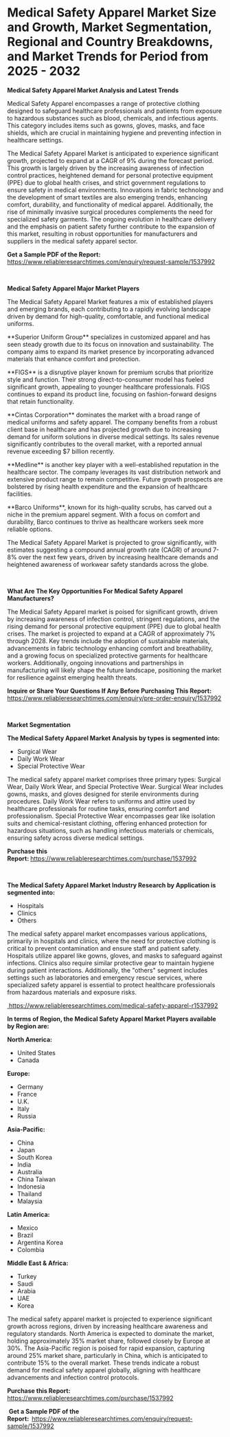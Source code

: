 <p><h1>Medical Safety Apparel Market Size and Growth, Market Segmentation, Regional and Country Breakdowns, and Market Trends for Period from 2025 -  2032</h1></p><p><strong>Medical Safety Apparel Market Analysis and Latest Trends</strong></p>
<p><p>Medical Safety Apparel encompasses a range of protective clothing designed to safeguard healthcare professionals and patients from exposure to hazardous substances such as blood, chemicals, and infectious agents. This category includes items such as gowns, gloves, masks, and face shields, which are crucial in maintaining hygiene and preventing infection in healthcare settings.</p><p>The Medical Safety Apparel Market is anticipated to experience significant growth, projected to expand at a CAGR of 9% during the forecast period. This growth is largely driven by the increasing awareness of infection control practices, heightened demand for personal protective equipment (PPE) due to global health crises, and strict government regulations to ensure safety in medical environments. Innovations in fabric technology and the development of smart textiles are also emerging trends, enhancing comfort, durability, and functionality of medical apparel. Additionally, the rise of minimally invasive surgical procedures complements the need for specialized safety garments. The ongoing evolution in healthcare delivery and the emphasis on patient safety further contribute to the expansion of this market, resulting in robust opportunities for manufacturers and suppliers in the medical safety apparel sector.</p></p>
<p><strong>Get a Sample PDF of the Report:&nbsp;</strong> <a href="https://www.reliableresearchtimes.com/enquiry/request-sample/1537992?utm_campaign=3030&utm_medium=2&utm_source=Github&utm_content=ia&utm_term=13042025&utm_id=medical-safety-apparel">https://www.reliableresearchtimes.com/enquiry/request-sample/1537992</a></p>
<p>&nbsp;</p>
<p><strong>Medical Safety Apparel Major Market Players</strong></p>
<p><p>The Medical Safety Apparel Market features a mix of established players and emerging brands, each contributing to a rapidly evolving landscape driven by demand for high-quality, comfortable, and functional medical uniforms.</p><p>**Superior Uniform Group** specializes in customized apparel and has seen steady growth due to its focus on innovation and sustainability. The company aims to expand its market presence by incorporating advanced materials that enhance comfort and protection.</p><p>**FIGS** is a disruptive player known for premium scrubs that prioritize style and function. Their strong direct-to-consumer model has fueled significant growth, appealing to younger healthcare professionals. FIGS continues to expand its product line, focusing on fashion-forward designs that retain functionality.</p><p>**Cintas Corporation** dominates the market with a broad range of medical uniforms and safety apparel. The company benefits from a robust client base in healthcare and has projected growth due to increasing demand for uniform solutions in diverse medical settings. Its sales revenue significantly contributes to the overall market, with a reported annual revenue exceeding $7 billion recently.</p><p>**Medline** is another key player with a well-established reputation in the healthcare sector. The company leverages its vast distribution network and extensive product range to remain competitive. Future growth prospects are bolstered by rising health expenditure and the expansion of healthcare facilities.</p><p>**Barco Uniforms**, known for its high-quality scrubs, has carved out a niche in the premium apparel segment. With a focus on comfort and durability, Barco continues to thrive as healthcare workers seek more reliable options.</p><p>The Medical Safety Apparel Market is projected to grow significantly, with estimates suggesting a compound annual growth rate (CAGR) of around 7-8% over the next few years, driven by increasing healthcare demands and heightened awareness of workwear safety standards across the globe.</p></p>
<p>&nbsp;</p>
<p><strong>What Are The Key Opportunities For Medical Safety Apparel Manufacturers?</strong></p>
<p><p>The Medical Safety Apparel market is poised for significant growth, driven by increasing awareness of infection control, stringent regulations, and the rising demand for personal protective equipment (PPE) due to global health crises. The market is projected to expand at a CAGR of approximately 7% through 2028. Key trends include the adoption of sustainable materials, advancements in fabric technology enhancing comfort and breathability, and a growing focus on specialized protective garments for healthcare workers. Additionally, ongoing innovations and partnerships in manufacturing will likely shape the future landscape, positioning the market for resilience against emerging health threats.</p></p>
<p><strong>Inquire or Share Your Questions If Any Before Purchasing This Report:</strong> <a href="https://www.reliableresearchtimes.com/enquiry/pre-order-enquiry/1537992?utm_campaign=3030&utm_medium=2&utm_source=Github&utm_content=ia&utm_term=13042025&utm_id=medical-safety-apparel">https://www.reliableresearchtimes.com/enquiry/pre-order-enquiry/1537992</a></p>
<p>&nbsp;</p>
<p><strong>Market Segmentation</strong></p>
<p><strong>The Medical Safety Apparel Market Analysis by types is segmented into:</strong></p>
<p><ul><li>Surgical Wear</li><li>Daily Work Wear</li><li>Special Protective Wear</li></ul></p>
<p><p>The medical safety apparel market comprises three primary types: Surgical Wear, Daily Work Wear, and Special Protective Wear. Surgical Wear includes gowns, masks, and gloves designed for sterile environments during procedures. Daily Work Wear refers to uniforms and attire used by healthcare professionals for routine tasks, ensuring comfort and professionalism. Special Protective Wear encompasses gear like isolation suits and chemical-resistant clothing, offering enhanced protection for hazardous situations, such as handling infectious materials or chemicals, ensuring safety across diverse medical settings.</p></p>
<p><strong>Purchase this Report:&nbsp;</strong><a href="https://www.reliableresearchtimes.com/purchase/1537992?utm_campaign=3030&utm_medium=2&utm_source=Github&utm_content=ia&utm_term=13042025&utm_id=medical-safety-apparel">https://www.reliableresearchtimes.com/purchase/1537992</a></p>
<p>&nbsp;</p>
<p><strong>The Medical Safety Apparel Market Industry Research by Application is segmented into:</strong></p>
<p><ul><li>Hospitals</li><li>Clinics</li><li>Others</li></ul></p>
<p><p>The medical safety apparel market encompasses various applications, primarily in hospitals and clinics, where the need for protective clothing is critical to prevent contamination and ensure staff and patient safety. Hospitals utilize apparel like gowns, gloves, and masks to safeguard against infections. Clinics also require similar protective gear to maintain hygiene during patient interactions. Additionally, the "others" segment includes settings such as laboratories and emergency rescue services, where specialized safety apparel is essential to protect healthcare professionals from hazardous materials and exposure risks.</p></p>
<p><a href="https://www.reliableresearchtimes.com/medical-safety-apparel-r1537992?utm_campaign=3030&utm_medium=2&utm_source=Github&utm_content=ia&utm_term=13042025&utm_id=medical-safety-apparel">&nbsp;https://www.reliableresearchtimes.com/medical-safety-apparel-r1537992</a></p>
<p><strong>In terms of Region, the Medical Safety Apparel Market Players available by Region are:</strong></p>
<p>
    <p> <strong> North America: </strong>
        <ul>
            <li>United States</li>
            <li>Canada</li>
        </ul>
        </p> 
    <p> <strong> Europe: </strong>
        <ul>
            <li>Germany</li>
            <li>France</li>
            <li>U.K.</li>
            <li>Italy</li>
            <li>Russia</li>
        </ul>
        </p> 
    <p> <strong> Asia-Pacific: </strong>
        <ul>
            <li>China</li>
            <li>Japan</li>
            <li>South Korea</li>
            <li>India</li>
            <li>Australia</li>
            <li>China Taiwan</li>
            <li>Indonesia</li>
            <li>Thailand</li>
            <li>Malaysia</li>
        </ul>
        </p> 
    <p> <strong> Latin America: </strong>
        <ul>
            <li>Mexico</li>
            <li>Brazil</li>
            <li>Argentina Korea</li>
            <li>Colombia</li>
        </ul>
        </p> 
    <p> <strong> Middle East & Africa: </strong>
        <ul>
            <li>Turkey</li>
            <li>Saudi</li>
            <li>Arabia</li>
            <li>UAE</li>
            <li>Korea</li>
        </ul>
    </p>
    </p>
<p><p>The medical safety apparel market is projected to experience significant growth across regions, driven by increasing healthcare awareness and regulatory standards. North America is expected to dominate the market, holding approximately 35% market share, followed closely by Europe at 30%. The Asia-Pacific region is poised for rapid expansion, capturing around 25% market share, particularly in China, which is anticipated to contribute 15% to the overall market. These trends indicate a robust demand for medical safety apparel globally, aligning with healthcare advancements and infection control protocols.</p></p>
<p><strong>Purchase this Report: </strong><a href="https://www.reliableresearchtimes.com/purchase/1537992?utm_campaign=3030&utm_medium=2&utm_source=Github&utm_content=ia&utm_term=13042025&utm_id=medical-safety-apparel">https://www.reliableresearchtimes.com/purchase/1537992</a></p>
<p>&nbsp;<strong>Get a Sample PDF of the Report:&nbsp;&nbsp;</strong><a href="https://www.reliableresearchtimes.com/enquiry/request-sample/1537992?utm_campaign=3030&utm_medium=2&utm_source=Github&utm_content=ia&utm_term=13042025&utm_id=medical-safety-apparel">https://www.reliableresearchtimes.com/enquiry/request-sample/1537992</a></p>
<p><strong></strong></p>
<p><p></p><p></p><p></p></p>